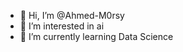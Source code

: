 - 👋 Hi, I’m @Ahmed-M0rsy
- 👀 I’m interested in ai 
- 🌱 I’m currently learning Data Science
<!---
- 💞️ I’m looking to collaborate on ...
- 📫 How to reach me
--->
<!---
Ahmed-M0rsy/Ahmed-M0rsy is a ✨ special ✨ repository because its `README.md` (this file) appears on your GitHub profile.
You can click the Preview link to take a look at your changes.
--->
